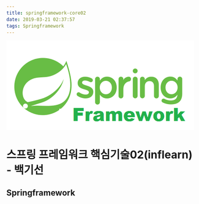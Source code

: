 ```yaml
---
title: springframework-core02
date: 2019-03-21 02:37:57
tags: Springframework
---
```

![springf](/images/springframwork-logo.png)
# 스프링 프레임워크 핵심기술02(inflearn) - 백기선 
## Springframework
